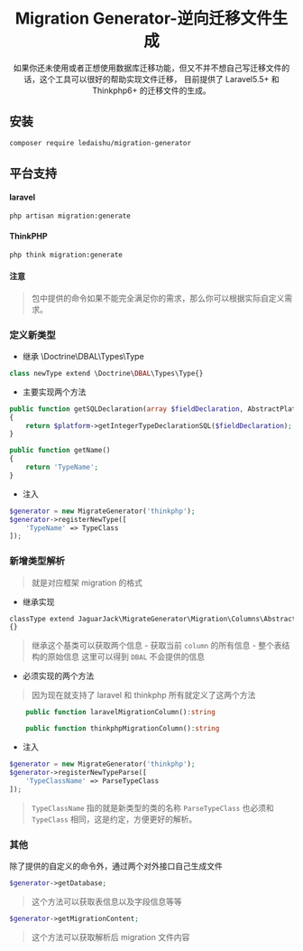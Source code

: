 <h1 align="center">Migration Generator-逆向迁移文件生成</h1>
<p align="center">
如果你还未使用或者正想使用数据库迁移功能，但又不并不想自己写迁移文件的话，这个工具可以很好的帮助实现文件迁移，
目前提供了 Laravel5.5+ 和 Thinkphp6+ 的迁移文件的生成。
</p>

## 安装
```sh
composer require ledaishu/migration-generator
```

## 平台支持
#### laravel
```shell
php artisan migration:generate
```

#### ThinkPHP
```
php think migration:generate
```
#### 注意
> 包中提供的命令如果不能完全满足你的需求，那么你可以根据实际自定义需求。

### 定义新类型

- 继承 \Doctrine\DBAL\Types\Type
```php
class newType extend \Doctrine\DBAL\Types\Type{} 
```
- 主要实现两个方法

```php
public function getSQLDeclaration(array $fieldDeclaration, AbstractPlatform $platform)
{
    return $platform->getIntegerTypeDeclarationSQL($fieldDeclaration);
}

public function getName()
{
    return 'TypeName';
}
```

- 注入

```php
$generator = new MigrateGenerator('thinkphp');
$generator->registerNewType([
    'TypeName' => TypeClass
]);
```

### 新增类型解析
> 就是对应框架 migration 的格式

- 继承实现
```php
classType extend JaguarJack\MigrateGenerator\Migration\Columns\AbstractType
{}
```
  
> 继承这个基类可以获取两个信息
    - 获取当前 `column` 的所有信息
    - 整个表结构的原始信息 这里可以得到 `DBAL` 不会提供的信息
    
- 必须实现的两个方法
> 因为现在就支持了 laravel 和 thinkphp 所有就定义了这两个方法

```php
    public function laravelMigrationColumn():string

    public function thinkphpMigrationColumn():string
```

- 注入

```php
$generator = new MigrateGenerator('thinkphp');
$generator->registerNewTypeParse([
    'TypeClassName' => ParseTypeClass
]);
```
> `TypeClassName` 指的就是新类型的类的名称
`ParseTypeClass` 也必须和 `TypeClass` 相同，这是约定，方便更好的解析。


### 其他

除了提供的自定义的命令外，通过两个对外接口自己生成文件
```php
$generator->getDatabase;
```
> 这个方法可以获取表信息以及字段信息等等

```php
$generator->getMigrationContent;
```
> 这个方法可以获取解析后 migration 文件内容

